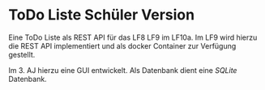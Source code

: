 # ToDo Liste Schüler Version

Eine ToDo Liste als REST API für das LF8 LF9 im LF10a. Im LF9 wird hierzu die REST API implementiert und als docker Container zur Verfügung gestellt.

Im 3. AJ hierzu eine GUI entwickelt. Als Datenbank dient eine *SQLite* Datenbank.
